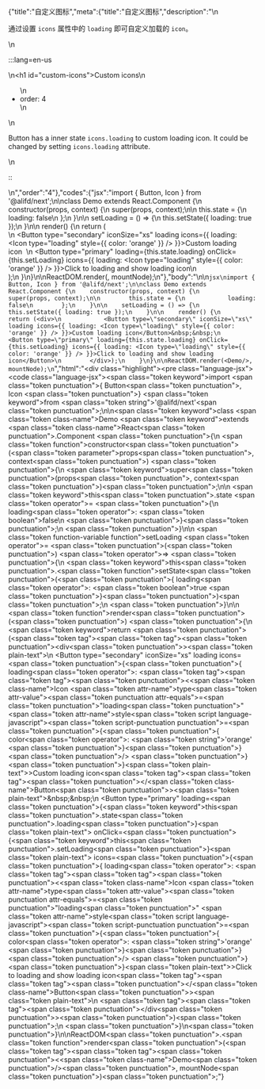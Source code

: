 {"title":"自定义图标","meta":{"title":"自定义图标","description":"\n<p>通过设置 <code>icons</code> 属性中的 <code>loading</code> 即可自定义加载的 <code>icon</code>。</p>\n<p>:::lang=en-us</p>\n<h1 id=\"custom-icons\">Custom icons</h1>\n<ul>\n<li>order: 4</li>\n</ul>\n<p>Button has a inner state <code>icons.loading</code> to custom loading icon. It could be changed by setting <code>icons.loading</code> attribute.</p>\n<p>::</p>\n","order":"4"},"codes":{"jsx":"import { Button, Icon } from '@alifd/next';\n\nclass Demo extends React.Component {\n    constructor(props, context) {\n        super(props, context);\n\n        this.state = {\n            loading: false\n        };\n    }\n\n    setLoading = () => {\n        this.setState({ loading: true });\n    }\n\n    render() {\n        return (<div>\n            <Button type=\"secondary\" iconSize=\"xs\" loading icons={{ loading: <Icon type=\"loading\" style={{ color: 'orange' }} /> }}>Custom loading icon</Button>&nbsp;&nbsp;\n            <Button type=\"primary\" loading={this.state.loading} onClick={this.setLoading} icons={{ loading: <Icon type=\"loading\" style={{ color: 'orange' }} /> }}>Click to loading and show loading icon</Button>\n        </div>);\n    }\n}\n\nReactDOM.render(<Demo/>, mountNode);\n"},"body":"\n\n````jsx\nimport { Button, Icon } from '@alifd/next';\n\nclass Demo extends React.Component {\n    constructor(props, context) {\n        super(props, context);\n\n        this.state = {\n            loading: false\n        };\n    }\n\n    setLoading = () => {\n        this.setState({ loading: true });\n    }\n\n    render() {\n        return (<div>\n            <Button type=\"secondary\" iconSize=\"xs\" loading icons={{ loading: <Icon type=\"loading\" style={{ color: 'orange' }} /> }}>Custom loading icon</Button>&nbsp;&nbsp;\n            <Button type=\"primary\" loading={this.state.loading} onClick={this.setLoading} icons={{ loading: <Icon type=\"loading\" style={{ color: 'orange' }} /> }}>Click to loading and show loading icon</Button>\n        </div>);\n    }\n}\n\nReactDOM.render(<Demo/>, mountNode);\n````","html":"<script>(function(){\"use strict\";\n\nvar _createClass = function () { function defineProperties(target, props) { for (var i = 0; i < props.length; i++) { var descriptor = props[i]; descriptor.enumerable = descriptor.enumerable || false; descriptor.configurable = true; if (\"value\" in descriptor) descriptor.writable = true; Object.defineProperty(target, descriptor.key, descriptor); } } return function (Constructor, protoProps, staticProps) { if (protoProps) defineProperties(Constructor.prototype, protoProps); if (staticProps) defineProperties(Constructor, staticProps); return Constructor; }; }();\n\nvar _next = require(\"@alifd/next\");\n\nfunction _classCallCheck(instance, Constructor) { if (!(instance instanceof Constructor)) { throw new TypeError(\"Cannot call a class as a function\"); } }\n\nfunction _possibleConstructorReturn(self, call) { if (!self) { throw new ReferenceError(\"this hasn't been initialised - super() hasn't been called\"); } return call && (typeof call === \"object\" || typeof call === \"function\") ? call : self; }\n\nfunction _inherits(subClass, superClass) { if (typeof superClass !== \"function\" && superClass !== null) { throw new TypeError(\"Super expression must either be null or a function, not \" + typeof superClass); } subClass.prototype = Object.create(superClass && superClass.prototype, { constructor: { value: subClass, enumerable: false, writable: true, configurable: true } }); if (superClass) Object.setPrototypeOf ? Object.setPrototypeOf(subClass, superClass) : subClass.__proto__ = superClass; }\n\nvar Demo = function (_React$Component) {\n    _inherits(Demo, _React$Component);\n\n    function Demo(props, context) {\n        _classCallCheck(this, Demo);\n\n        var _this = _possibleConstructorReturn(this, (Demo.__proto__ || Object.getPrototypeOf(Demo)).call(this, props, context));\n\n        _this.setLoading = function () {\n            _this.setState({ loading: true });\n        };\n\n        _this.state = {\n            loading: false\n        };\n        return _this;\n    }\n\n    _createClass(Demo, [{\n        key: \"render\",\n        value: function render() {\n            return React.createElement(\n                \"div\",\n                null,\n                React.createElement(\n                    _next.Button,\n                    { type: \"secondary\", iconSize: \"xs\", loading: true, icons: { loading: React.createElement(_next.Icon, { type: \"loading\", style: { color: 'orange' } }) } },\n                    \"Custom loading icon\"\n                ),\n                \"\\xA0\\xA0\",\n                React.createElement(\n                    _next.Button,\n                    { type: \"primary\", loading: this.state.loading, onClick: this.setLoading, icons: { loading: React.createElement(_next.Icon, { type: \"loading\", style: { color: 'orange' } }) } },\n                    \"Click to loading and show loading icon\"\n                )\n            );\n        }\n    }]);\n\n    return Demo;\n}(React.Component);\n\nReactDOM.render(React.createElement(Demo, null), mountNode);})()</script><div class=\"highlight\"><pre class=\"language-jsx\"><code class=\"language-jsx\"><span class=\"token keyword\">import</span> <span class=\"token punctuation\">{</span> Button<span class=\"token punctuation\">,</span> Icon <span class=\"token punctuation\">}</span> <span class=\"token keyword\">from</span> <span class=\"token string\">'@alifd/next'</span><span class=\"token punctuation\">;</span>\n\n<span class=\"token keyword\">class</span> <span class=\"token class-name\">Demo</span> <span class=\"token keyword\">extends</span> <span class=\"token class-name\">React<span class=\"token punctuation\">.</span>Component</span> <span class=\"token punctuation\">{</span>\n    <span class=\"token function\">constructor</span><span class=\"token punctuation\">(</span><span class=\"token parameter\">props<span class=\"token punctuation\">,</span> context</span><span class=\"token punctuation\">)</span> <span class=\"token punctuation\">{</span>\n        <span class=\"token keyword\">super</span><span class=\"token punctuation\">(</span>props<span class=\"token punctuation\">,</span> context<span class=\"token punctuation\">)</span><span class=\"token punctuation\">;</span>\n\n        <span class=\"token keyword\">this</span><span class=\"token punctuation\">.</span>state <span class=\"token operator\">=</span> <span class=\"token punctuation\">{</span>\n            loading<span class=\"token operator\">:</span> <span class=\"token boolean\">false</span>\n        <span class=\"token punctuation\">}</span><span class=\"token punctuation\">;</span>\n    <span class=\"token punctuation\">}</span>\n\n    <span class=\"token function-variable function\">setLoading</span> <span class=\"token operator\">=</span> <span class=\"token punctuation\">(</span><span class=\"token punctuation\">)</span> <span class=\"token operator\">=></span> <span class=\"token punctuation\">{</span>\n        <span class=\"token keyword\">this</span><span class=\"token punctuation\">.</span><span class=\"token function\">setState</span><span class=\"token punctuation\">(</span><span class=\"token punctuation\">{</span> loading<span class=\"token operator\">:</span> <span class=\"token boolean\">true</span> <span class=\"token punctuation\">}</span><span class=\"token punctuation\">)</span><span class=\"token punctuation\">;</span>\n    <span class=\"token punctuation\">}</span>\n\n    <span class=\"token function\">render</span><span class=\"token punctuation\">(</span><span class=\"token punctuation\">)</span> <span class=\"token punctuation\">{</span>\n        <span class=\"token keyword\">return</span> <span class=\"token punctuation\">(</span><span class=\"token tag\"><span class=\"token tag\"><span class=\"token punctuation\">&lt;</span>div</span><span class=\"token punctuation\">></span></span><span class=\"token plain-text\">\n            &lt;Button type=\"secondary\" iconSize=\"xs\" loading icons=</span><span class=\"token punctuation\">{</span><span class=\"token punctuation\">{</span> loading<span class=\"token operator\">:</span> <span class=\"token tag\"><span class=\"token tag\"><span class=\"token punctuation\">&lt;</span><span class=\"token class-name\">Icon</span></span> <span class=\"token attr-name\">type</span><span class=\"token attr-value\"><span class=\"token punctuation attr-equals\">=</span><span class=\"token punctuation\">\"</span>loading<span class=\"token punctuation\">\"</span></span> <span class=\"token attr-name\">style</span><span class=\"token script language-javascript\"><span class=\"token script-punctuation punctuation\">=</span><span class=\"token punctuation\">{</span><span class=\"token punctuation\">{</span> color<span class=\"token operator\">:</span> <span class=\"token string\">'orange'</span> <span class=\"token punctuation\">}</span><span class=\"token punctuation\">}</span></span> <span class=\"token punctuation\">/></span></span> <span class=\"token punctuation\">}</span><span class=\"token punctuation\">}</span><span class=\"token plain-text\">>Custom loading icon</span><span class=\"token tag\"><span class=\"token tag\"><span class=\"token punctuation\">&lt;/</span><span class=\"token class-name\">Button</span></span><span class=\"token punctuation\">></span></span><span class=\"token plain-text\">&amp;nbsp;&amp;nbsp;\n            &lt;Button type=\"primary\" loading=</span><span class=\"token punctuation\">{</span><span class=\"token keyword\">this</span><span class=\"token punctuation\">.</span>state<span class=\"token punctuation\">.</span>loading<span class=\"token punctuation\">}</span><span class=\"token plain-text\"> onClick=</span><span class=\"token punctuation\">{</span><span class=\"token keyword\">this</span><span class=\"token punctuation\">.</span>setLoading<span class=\"token punctuation\">}</span><span class=\"token plain-text\"> icons=</span><span class=\"token punctuation\">{</span><span class=\"token punctuation\">{</span> loading<span class=\"token operator\">:</span> <span class=\"token tag\"><span class=\"token tag\"><span class=\"token punctuation\">&lt;</span><span class=\"token class-name\">Icon</span></span> <span class=\"token attr-name\">type</span><span class=\"token attr-value\"><span class=\"token punctuation attr-equals\">=</span><span class=\"token punctuation\">\"</span>loading<span class=\"token punctuation\">\"</span></span> <span class=\"token attr-name\">style</span><span class=\"token script language-javascript\"><span class=\"token script-punctuation punctuation\">=</span><span class=\"token punctuation\">{</span><span class=\"token punctuation\">{</span> color<span class=\"token operator\">:</span> <span class=\"token string\">'orange'</span> <span class=\"token punctuation\">}</span><span class=\"token punctuation\">}</span></span> <span class=\"token punctuation\">/></span></span> <span class=\"token punctuation\">}</span><span class=\"token punctuation\">}</span><span class=\"token plain-text\">>Click to loading and show loading icon</span><span class=\"token tag\"><span class=\"token tag\"><span class=\"token punctuation\">&lt;/</span><span class=\"token class-name\">Button</span></span><span class=\"token punctuation\">></span></span><span class=\"token plain-text\">\n        </span><span class=\"token tag\"><span class=\"token tag\"><span class=\"token punctuation\">&lt;/</span>div</span><span class=\"token punctuation\">></span></span><span class=\"token punctuation\">)</span><span class=\"token punctuation\">;</span>\n    <span class=\"token punctuation\">}</span>\n<span class=\"token punctuation\">}</span>\n\nReactDOM<span class=\"token punctuation\">.</span><span class=\"token function\">render</span><span class=\"token punctuation\">(</span><span class=\"token tag\"><span class=\"token tag\"><span class=\"token punctuation\">&lt;</span><span class=\"token class-name\">Demo</span></span><span class=\"token punctuation\">/></span></span><span class=\"token punctuation\">,</span> mountNode<span class=\"token punctuation\">)</span><span class=\"token punctuation\">;</span></code></pre></div>"}